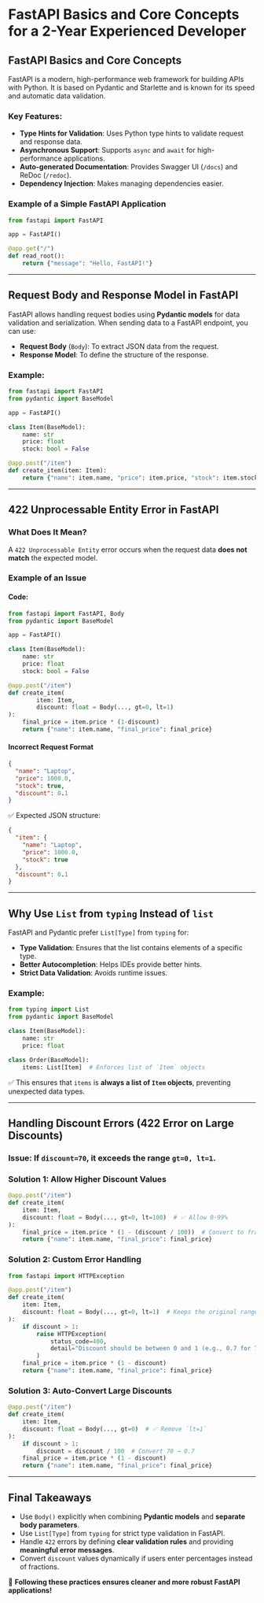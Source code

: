 # FastAPI Basics and Core Concepts for a 2-Year Experienced Developer

## FastAPI Basics and Core Concepts
FastAPI is a modern, high-performance web framework for building APIs with Python. It is based on Pydantic and Starlette and is known for its speed and automatic data validation.

### Key Features:
- **Type Hints for Validation**: Uses Python type hints to validate request and response data.
- **Asynchronous Support**: Supports `async` and `await` for high-performance applications.
- **Auto-generated Documentation**: Provides Swagger UI (`/docs`) and ReDoc (`/redoc`).
- **Dependency Injection**: Makes managing dependencies easier.

### Example of a Simple FastAPI Application
```python
from fastapi import FastAPI

app = FastAPI()

@app.get("/")
def read_root():
    return {"message": "Hello, FastAPI!"}
```

---

## Request Body and Response Model in FastAPI
FastAPI allows handling request bodies using **Pydantic models** for data validation and serialization. When sending data to a FastAPI endpoint, you can use:

- **Request Body** (`Body`): To extract JSON data from the request.
- **Response Model**: To define the structure of the response.

### Example:
```python
from fastapi import FastAPI
from pydantic import BaseModel

app = FastAPI()

class Item(BaseModel):
    name: str
    price: float
    stock: bool = False

@app.post("/item")
def create_item(item: Item):
    return {"name": item.name, "price": item.price, "stock": item.stock}
```

---

## 422 Unprocessable Entity Error in FastAPI
### **What Does It Mean?**
A `422 Unprocessable Entity` error occurs when the request data **does not match** the expected model.

### **Example of an Issue**
#### **Code:**
```python
from fastapi import FastAPI, Body
from pydantic import BaseModel

app = FastAPI()

class Item(BaseModel):
    name: str
    price: float
    stock: bool = False

@app.post("/item")
def create_item(
        item: Item,
        discount: float = Body(..., gt=0, lt=1)
):
    final_price = item.price * (1-discount)
    return {"name": item.name, "final_price": final_price}
```

#### **Incorrect Request Format**
```json
{
  "name": "Laptop",
  "price": 1000.0,
  "stock": true,
  "discount": 0.1
}
```
✅ Expected JSON structure:
```json
{
  "item": {
    "name": "Laptop",
    "price": 1000.0,
    "stock": true
  },
  "discount": 0.1
}
```

---

## Why Use `List` from `typing` Instead of `list`
FastAPI and Pydantic prefer `List[Type]` from `typing` for:

- **Type Validation**: Ensures that the list contains elements of a specific type.
- **Better Autocompletion**: Helps IDEs provide better hints.
- **Strict Data Validation**: Avoids runtime issues.

### Example:
```python
from typing import List
from pydantic import BaseModel

class Item(BaseModel):
    name: str
    price: float

class Order(BaseModel):
    items: List[Item]  # Enforces list of `Item` objects
```
✅ This ensures that `items` is **always a list of `Item` objects**, preventing unexpected data types.

---

## Handling Discount Errors (422 Error on Large Discounts)
### **Issue**: If `discount=70`, it exceeds the range `gt=0, lt=1`.

### **Solution 1: Allow Higher Discount Values**
```python
@app.post("/item")
def create_item(
    item: Item,
    discount: float = Body(..., gt=0, lt=100)  # ✅ Allow 0-99%
):
    final_price = item.price * (1 - (discount / 100))  # Convert to fraction
    return {"name": item.name, "final_price": final_price}
```

### **Solution 2: Custom Error Handling**
```python
from fastapi import HTTPException

@app.post("/item")
def create_item(
    item: Item,
    discount: float = Body(..., gt=0, lt=1)  # Keeps the original range
):
    if discount > 1:
        raise HTTPException(
            status_code=400, 
            detail="Discount should be between 0 and 1 (e.g., 0.7 for 70%)"
        )
    final_price = item.price * (1 - discount)
    return {"name": item.name, "final_price": final_price}
```

### **Solution 3: Auto-Convert Large Discounts**
```python
@app.post("/item")
def create_item(
    item: Item,
    discount: float = Body(..., gt=0)  # ✅ Remove `lt=1`
):
    if discount > 1:
        discount = discount / 100  # Convert 70 → 0.7
    final_price = item.price * (1 - discount)
    return {"name": item.name, "final_price": final_price}
```

---

## Final Takeaways
- Use `Body()` explicitly when combining **Pydantic models** and **separate body parameters**.
- Use `List[Type]` from `typing` for strict type validation in FastAPI.
- Handle `422` errors by defining **clear validation rules** and providing **meaningful error messages**.
- Convert `discount` values dynamically if users enter percentages instead of fractions.

🚀 **Following these practices ensures cleaner and more robust FastAPI applications!**
